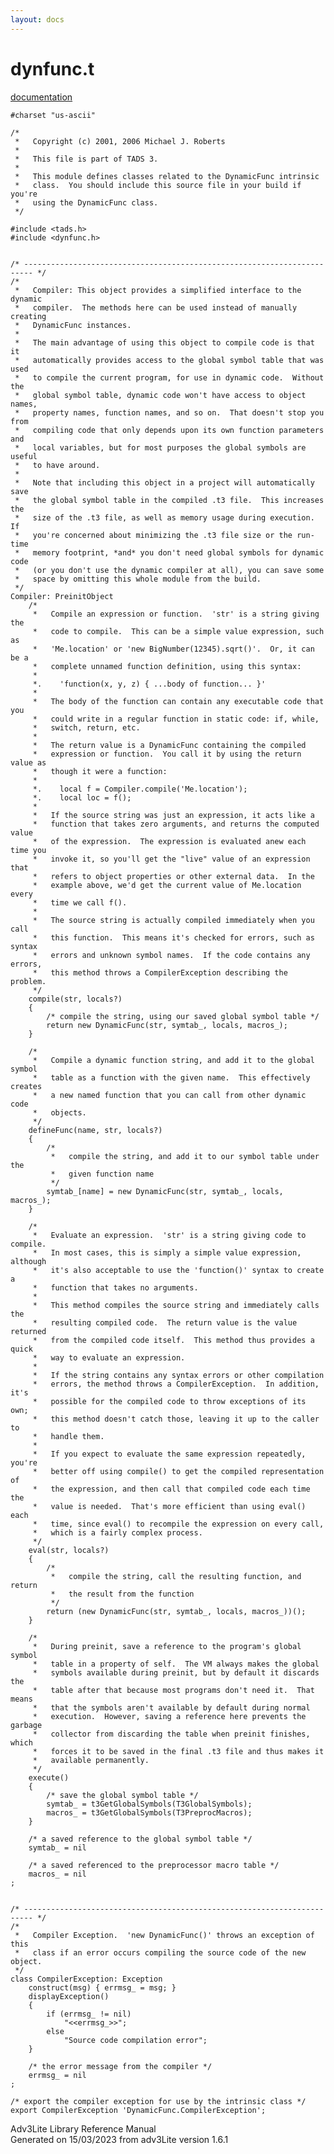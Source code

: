 ```yaml
---
layout: docs
---
```

# dynfunc.t

[documentation](../file/dynfunc.t.html)

    #charset "us-ascii"

    /*
     *   Copyright (c) 2001, 2006 Michael J. Roberts
     *   
     *   This file is part of TADS 3.
     *   
     *   This module defines classes related to the DynamicFunc intrinsic
     *   class.  You should include this source file in your build if you're
     *   using the DynamicFunc class.  
     */

    #include <tads.h>
    #include <dynfunc.h>


    /* ------------------------------------------------------------------------ */
    /*
     *   Compiler: This object provides a simplified interface to the dynamic
     *   compiler.  The methods here can be used instead of manually creating
     *   DynamicFunc instances.
     *   
     *   The main advantage of using this object to compile code is that it
     *   automatically provides access to the global symbol table that was used
     *   to compile the current program, for use in dynamic code.  Without the
     *   global symbol table, dynamic code won't have access to object names,
     *   property names, function names, and so on.  That doesn't stop you from
     *   compiling code that only depends upon its own function parameters and
     *   local variables, but for most purposes the global symbols are useful
     *   to have around.
     *   
     *   Note that including this object in a project will automatically save
     *   the global symbol table in the compiled .t3 file.  This increases the
     *   size of the .t3 file, as well as memory usage during execution.  If
     *   you're concerned about minimizing the .t3 file size or the run-time
     *   memory footprint, *and* you don't need global symbols for dynamic code
     *   (or you don't use the dynamic compiler at all), you can save some
     *   space by omitting this whole module from the build.  
     */
    Compiler: PreinitObject
        /*
         *   Compile an expression or function.  'str' is a string giving the
         *   code to compile.  This can be a simple value expression, such as
         *   'Me.location' or 'new BigNumber(12345).sqrt()'.  Or, it can be a
         *   complete unnamed function definition, using this syntax:
         *   
         *.    'function(x, y, z) { ...body of function... }'
         *   
         *   The body of the function can contain any executable code that you
         *   could write in a regular function in static code: if, while,
         *   switch, return, etc.
         *   
         *   The return value is a DynamicFunc containing the compiled
         *   expression or function.  You call it by using the return value as
         *   though it were a function:
         *   
         *.    local f = Compiler.compile('Me.location');
         *.    local loc = f();  
         *   
         *   If the source string was just an expression, it acts like a
         *   function that takes zero arguments, and returns the computed value
         *   of the expression.  The expression is evaluated anew each time you
         *   invoke it, so you'll get the "live" value of an expression that
         *   refers to object properties or other external data.  In the
         *   example above, we'd get the current value of Me.location every
         *   time we call f().
         *   
         *   The source string is actually compiled immediately when you call
         *   this function.  This means it's checked for errors, such as syntax
         *   errors and unknown symbol names.  If the code contains any errors,
         *   this method throws a CompilerException describing the problem.
         */
        compile(str, locals?)
        {
            /* compile the string, using our saved global symbol table */
            return new DynamicFunc(str, symtab_, locals, macros_);
        }

        /*
         *   Compile a dynamic function string, and add it to the global symbol
         *   table as a function with the given name.  This effectively creates
         *   a new named function that you can call from other dynamic code
         *   objects. 
         */
        defineFunc(name, str, locals?)
        {
            /* 
             *   compile the string, and add it to our symbol table under the
             *   given function name 
             */
            symtab_[name] = new DynamicFunc(str, symtab_, locals, macros_);
        }

        /*
         *   Evaluate an expression.  'str' is a string giving code to compile.
         *   In most cases, this is simply a simple value expression, although
         *   it's also acceptable to use the 'function()' syntax to create a
         *   function that takes no arguments.
         *   
         *   This method compiles the source string and immediately calls the
         *   resulting compiled code.  The return value is the value returned
         *   from the compiled code itself.  This method thus provides a quick
         *   way to evaluate an expression.
         *   
         *   If the string contains any syntax errors or other compilation
         *   errors, the method throws a CompilerException.  In addition, it's
         *   possible for the compiled code to throw exceptions of its own;
         *   this method doesn't catch those, leaving it up to the caller to
         *   handle them.
         *   
         *   If you expect to evaluate the same expression repeatedly, you're
         *   better off using compile() to get the compiled representation of
         *   the expression, and then call that compiled code each time the
         *   value is needed.  That's more efficient than using eval() each
         *   time, since eval() to recompile the expression on every call,
         *   which is a fairly complex process.  
         */
        eval(str, locals?)
        {
            /* 
             *   compile the string, call the resulting function, and return
             *   the result from the function 
             */
            return (new DynamicFunc(str, symtab_, locals, macros_))();
        }

        /*
         *   During preinit, save a reference to the program's global symbol
         *   table in a property of self.  The VM always makes the global
         *   symbols available during preinit, but by default it discards the
         *   table after that because most programs don't need it.  That means
         *   that the symbols aren't available by default during normal
         *   execution.  However, saving a reference here prevents the garbage
         *   collector from discarding the table when preinit finishes, which
         *   forces it to be saved in the final .t3 file and thus makes it
         *   available permanently.  
         */
        execute()
        {
            /* save the global symbol table */
            symtab_ = t3GetGlobalSymbols(T3GlobalSymbols);
            macros_ = t3GetGlobalSymbols(T3PreprocMacros);
        }

        /* a saved reference to the global symbol table */
        symtab_ = nil

        /* a saved referenced to the preprocessor macro table */
        macros_ = nil
    ;
        

    /* ------------------------------------------------------------------------ */
    /*
     *   Compiler Exception.  'new DynamicFunc()' throws an exception of this
     *   class if an error occurs compiling the source code of the new object.
     */
    class CompilerException: Exception
        construct(msg) { errmsg_ = msg; }
        displayException()
        {
            if (errmsg_ != nil)
                "<<errmsg_>>";
            else
                "Source code compilation error";
        }

        /* the error message from the compiler */
        errmsg_ = nil
    ;

    /* export the compiler exception for use by the intrinsic class */
    export CompilerException 'DynamicFunc.CompilerException';



Adv3Lite Library Reference Manual  
Generated on 15/03/2023 from adv3Lite version 1.6.1


